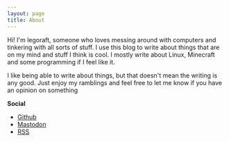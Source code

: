 ```yaml
---
layout: page
title: About
---
```


Hi! I'm legoraft, someone who loves messing around with computers and tinkering with all sorts of stuff. I use this blog to write about things that are on my mind and stuff I think is cool. I mostly write about Linux, Minecraft and some programming if I feel like it.

I like being able to write about things, but that doesn't mean the writing is any good. Just enjoy my ramblings and feel free to let me know if you have an opinion on something


**Social**
- [Github](https://github.com/legoraft)
- <a href="mastodon.social/@legoraft" rel="me">Mastodon</a>
- [RSS](https://legoraft.com/feed.xml)
